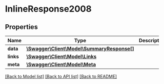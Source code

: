 # InlineResponse2008

## Properties
Name | Type | Description | Notes
------------ | ------------- | ------------- | -------------
**data** | [**\Swagger\Client\Model\SummaryResponse[]**](SummaryResponse.md) |  | [optional] 
**links** | [**\Swagger\Client\Model\Links**](Links.md) |  | [optional] 
**meta** | [**\Swagger\Client\Model\Meta**](Meta.md) |  | [optional] 

[[Back to Model list]](../../README.md#documentation-for-models) [[Back to API list]](../../README.md#documentation-for-api-endpoints) [[Back to README]](../../README.md)

